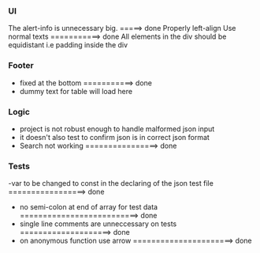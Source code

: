 ### UI 
The alert-info is unnecessary big. =====> done
Properly left-align
Use normal texts  ===========> done
All elements in the div should be equidistant i.e padding inside the div

### Footer 
- fixed at the bottom ===========> done
- dummy text for table will load here 

### Logic 
- project is not robust enough to handle malformed json input
- it doesn't  also test to confirm json is in correct json format
- Search not working ================> done

### Tests

-var to be changed to const in the declaring of the json test file  =================> done
- no semi-colon at end of array for test data ==========================> done
- single line comments are unneccessary on tests ====================> done
- on anonymous function use arrow  ======================> done